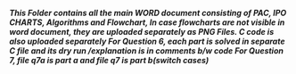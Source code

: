 ***This Folder contains all the main WORD document consisting of PAC, IPO CHARTS, Algorithms and Flowchart, In case flowcharts are not visible in word document, they are uploaded
separately as PNG Files.
C code is also uploaded separately
For Question 6, each part is solved in separate C file and its dry run /explanation is in comments b/w code
For Question 7, file q7a is part a and file q7 is part b(switch cases)***
